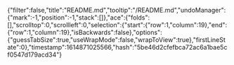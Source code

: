 {"filter":false,"title":"README.md","tooltip":"/README.md","undoManager":{"mark":-1,"position":-1,"stack":[]},"ace":{"folds":[],"scrolltop":0,"scrollleft":0,"selection":{"start":{"row":1,"column":19},"end":{"row":1,"column":19},"isBackwards":false},"options":{"guessTabSize":true,"useWrapMode":false,"wrapToView":true},"firstLineState":0},"timestamp":1614871025566,"hash":"5be46d2cfefbca72ac6a1bae5cf0547d179acd34"}